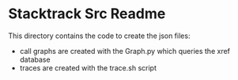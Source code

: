 # Stacktrack Src Readme

This directory contains the code to create the json files: 
+ call graphs are created with the Graph.py which queries the xref database
+ traces are created with the trace.sh script 

